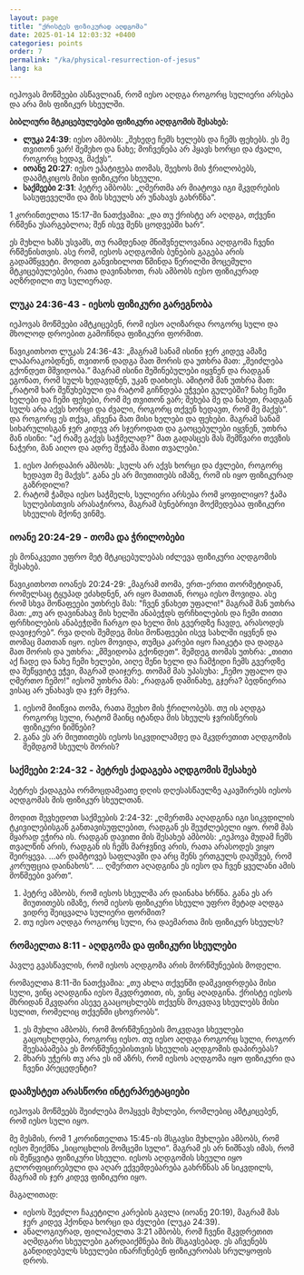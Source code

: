 ```yaml
---
layout: page
title: "ქრისტეს ფიზიკურად აღდგომა"
date: 2025-01-14 12:03:32 +0400
categories: points
order: 7
permalink: "/ka/physical-resurrection-of-jesus"
lang: ka
---
```


იეჰოვას მოწმეები ასწავლიან, რომ იესო აღდგა როგორც სულიერი არსება და არა მის ფიზიკურ სხეულში.

**ბიბლიური მტკიცებულებები ფიზიკური აღდგომის შესახებ:**

- **ლუკა 24:39**: იესო ამბობს: „შეხედე ჩემს ხელებს და ჩემს ფეხებს. ეს მე თვითონ ვარ! შემეხო და ნახე; მოჩვენება არ ჰყავს
  ხორცი და ძვალი, როგორც ხედავ, მაქვს“.
- **იოანე 20:27**: იესო ეპატიჟება თომას, შეეხოს მის ჭრილობებს, დაამტკიცოს მისი ფიზიკური სხეული.
- **საქმეები 2:31**: პეტრე ამბობს: „ღმერთმა არ მიატოვა იგი მკვდრების სასუფეველში და მის სხეულს არ უნახავს გახრწნა“.

<!--more-->

1 კორინთელთა 15:17-ში ნათქვამია: „და თუ ქრისტე არ აღდგა, თქვენი რწმენა უსარგებლოა; შენ ისევ შენს ცოდვებში ხარ“.

ეს მუხლი ხაზს უსვამს, თუ რამდენად მნიშვნელოვანია აღდგომა ჩვენი რწმენისთვის. ასე რომ, იესოს აღდგომის ბუნების გაგება არის
გადამწყვეტი. მოდით განვიხილოთ წმინდა წერილში მოცემული მტკიცებულებები, რათა დავინახოთ, რას ამბობს იესო ფიზიკურად აღზრდილი თუ
სულიერად.

### ლუკა 24:36-43 - იესოს ფიზიკური გარეგნობა

იეჰოვას მოწმეები ამტკიცებენ, რომ იესო აღიზარდა როგორც სული და მხოლოდ დროებით გამოჩნდა ფიზიკური ფორმით.

წავიკითხოთ ლუკას 24:36-43:
„მაგრამ სანამ ისინი ჯერ კიდევ ამაზე ლაპარაკობდნენ, თვითონ დადგა მათ შორის და უთხრა მათ: „შეიძლება გქონდეთ
მშვიდობა.” მაგრამ ისინი შეშინებულები იყვნენ და რადგან ეგონათ, რომ სულს ხედავდნენ, უკან დაიხიეს. ამიტომ მან უთხრა მათ:
„რატომ ხარ შეწუხებული და რატომ გიჩნდება ეჭვები გულებში? ნახე ჩემი ხელები და ჩემი ფეხები, რომ მე თვითონ ვარ; შეხება
მე და ნახეთ, რადგან სულს არა აქვს ხორცი და ძვალი, როგორც თქვენ ხედავთ, რომ მე მაქვს“. და როგორც ეს თქვა, აჩვენა მათ
მისი ხელები და ფეხები. მაგრამ სანამ სიხარულისგან ჯერ კიდევ არ სჯეროდათ და გაოცებულები იყვნენ, უთხრა მან
ისინი: "აქ რამე გაქვს საჭმელად?" მათ გადასცეს მას შემწვარი თევზის ნაჭერი, მან აიღო და ადრე შეჭამა
მათი თვალები.'

1. იესო პირდაპირ ამბობს: „სულს არ აქვს ხორცი და ძვლები, როგორც ხედავთ მე მაქვს“. განა ეს არ მიუთითებს იმაზე, რომ ის იყო
   ფიზიკურად გაზრდილი?
2. რატომ ჭამდა იესო საჭმელს, სულიერი არსება რომ ყოფილიყო? ჭამა სულებისთვის არასაჭიროა, მაგრამ ბუნებრივი მოქმედებაა
   ფიზიკური სხეულის მქონე ვინმე.

### იოანე 20:24-29 - თომა და ჭრილობები

ეს მონაკვეთი უფრო მეტ მტკიცებულებას იძლევა ფიზიკური აღდგომის შესახებ.

წავიკითხოთ იოანეს 20:24-29: „მაგრამ თომა, ერთ-ერთი თორმეტიდან, რომელსაც ტყუპად ეძახდნენ, არ იყო მათთან, როცა იესო მოვიდა. ასე რომ
სხვა მოწაფეები უთხრეს მას: "ჩვენ ვნახეთ უფალი!" მაგრამ მან უთხრა მათ: „თუ არ დავინახავ მის ხელში ანაბეჭდს
ფრჩხილების და ჩემი თითი ფრჩხილების ანაბეჭდში ჩარგო და ხელი მის გვერდზე ჩავდე, არასოდეს დავიჯერებ“.
რვა დღის შემდეგ მისი მოწაფეები ისევ სახლში იყვნენ და თომაც მათთან იყო. იესო მოვიდა, თუმცა კარები იყო
ჩაიკეტა და დადგა მათ შორის და უთხრა: „მშვიდობა გქონდეთ“. შემდეგ თომას უთხრა: „თითი აქ ჩადე და
ნახე ჩემი ხელები, აიღე შენი ხელი და ჩამჭიდი ჩემს გვერდზე და შეწყვიტე ეჭვი, მაგრამ დაიჯერე. თომამ მას უპასუხა: „ჩემო
უფალო და ღმერთო ჩემო!" იესომ უთხრა მას: „რადგან დამინახე, გჯერა? ბედნიერია ვისაც არ უნახავს და
ჯერ მჯერა.

1. იესომ მიიწვია თომა, რათა შეეხო მის ჭრილობებს. თუ ის აღდგა როგორც სული, რატომ მაინც იტანდა მის სხეულს
   ჯვრისწერის ფიზიკური ნიშნები?
2. განა ეს არ მიუთითებს იესოს სიკვდილამდე და მკვდრეთით აღდგომის შემდგომ სხეულს შორის?

### საქმეები 2:24-32 - პეტრეს ქადაგება აღდგომის შესახებ

პეტრეს ქადაგება ორმოცდამეათე დღის დღესასწაულზე აკავშირებს იესოს აღდგომას მის ფიზიკურ სხეულთან.

მოდით შევხედოთ საქმეების 2:24-32: „ღმერთმა აღადგინა იგი სიკვდილის ტკივილებისგან განთავისუფლებით, რადგან ეს შეუძლებელი იყო.
რომ მას მყარად ეჭირა
ის. რადგან დავითი მის შესახებ ამბობს: „იეჰოვა მუდამ ჩემს თვალწინ არის, რადგან ის ჩემს მარჯვნივ არის, რათა არასოდეს ვიყო
შეირყევა. ...არ დამტოვებ საფლავში და არც შენს ერთგულს დაუშვებ, რომ კორუფცია დაინახოს“. ... ღმერთო
აღადგინა ეს იესო და ჩვენ ყველანი ამის მოწმეები ვართ“.

1. პეტრე ამბობს, რომ იესოს სხეულმა არ დაინახა ხრწნა. განა ეს არ მიუთითებს იმაზე, რომ იესოს ფიზიკური სხეული უფრო მეტად აღდგა
   ვიდრე შეიცვალა სულიერი ფორმით?
2. თუ იესო აღდგა როგორც სული, რა დაემართა მის ფიზიკურ სხეულს?

### რომაელთა 8:11 - აღდგომა და ფიზიკური სხეულები

პავლე გვასწავლის, რომ იესოს აღდგომა არის მორწმუნეების მოდელი.

რომაელთა 8:11-ში ნათქვამია: „თუ ახლა თქვენში დამკვიდრდება მისი სული, ვინც აღადგინა იესო მკვდრეთით, ის, ვინც აღადგინა.
ქრისტე იესოს მხრიდან
მკვდარი ასევე გააცოცხლებს თქვენს მოკვდავ სხეულებს მისი სულით, რომელიც თქვენში ცხოვრობს“.

1. ეს მუხლი ამბობს, რომ მორწმუნეების მოკვდავი სხეულები გაცოცხლდება, როგორც იესო. თუ იესო აღდგა როგორც სული,
   როგორ შეესაბამება ეს მორწმუნეებისთვის სხეულის აღდგომის დაპირებას?
2. მხარს უჭერს თუ არა ეს იმ აზრს, რომ იესოს აღდგომა იყო ფიზიკური და ჩვენი პრეცედენტი?

### დააზუსტეთ არასწორი ინტერპრეტაციები

იეჰოვას მოწმეებს შეიძლება მოჰყვეს მუხლები, რომლებიც ამტკიცებენ, რომ იესო სული იყო.

მე მესმის, რომ 1 კორინთელთა 15:45-ის მსგავსი მუხლები ამბობს, რომ იესო შეიქმნა „სიცოცხლის მომცემი სული“. მაგრამ ეს არ ნიშნავს იმას, რომ ის
შეწყვიტა ფიზიკური სხეული. იესოს აღდგომის სხეული იყო გლორფიცირებული და აღარ ექვემდებარება გახრწნას ან სიკვდილს, მაგრამ ის
ჯერ კიდევ ფიზიკური იყო.

მაგალითად:

- იესოს შეეძლო ჩაკეტილი კარების გავლა (იოანე 20:19), მაგრამ მას ჯერ კიდევ ჰქონდა ხორცი და ძვლები (ლუკა 24:39).
- ანალოგიურად, ფილიპელთა 3:21 ამბობს, რომ ჩვენი მკვდრეთით აღმდგარი სხეულები გარდაიქმნება მის მსგავსებად. ეს აჩვენებს განდიდებულს
  სხეულები ინარჩუნებენ ფიზიკურობას სრულყოფის დროს.